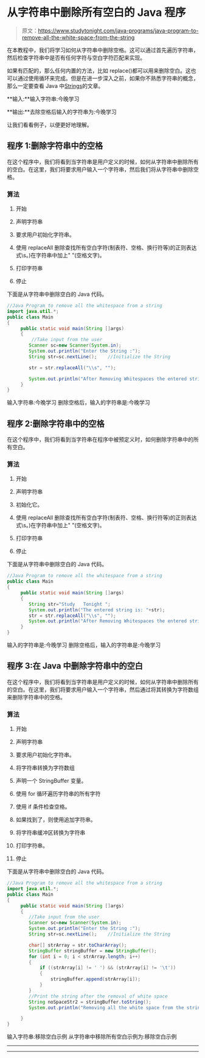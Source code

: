 # 从字符串中删除所有空白的 Java 程序

> 原文：<https://www.studytonight.com/java-programs/java-program-to-remove-all-the-white-space-from-the-string>

在本教程中，我们将学习如何从字符串中删除空格。这可以通过首先遍历字符串，然后检查字符串中是否有任何字符与空白字符匹配来实现。

如果有匹配的，那么任何内置的方法，比如 replace()都可以用来删除空白。这也可以通过使用循环来完成。但是在进一步深入之前，如果你不熟悉字符串的概念，那么一定要查看 Java 中[Strings](https://www.studytonight.com/java/string-handling-in-java.php)的文章。

**输入:**输入字符串:今晚学习

**输出:**去除空格后输入的字符串为:今晚学习

让我们看看例子，以便更好地理解。

## 程序 1:删除字符串中的空格

在这个程序中，我们将看到当字符串是用户定义的时候，如何从字符串中删除所有的空白。在这里，我们将要求用户输入一个字符串，然后我们将从字符串中删除空格。

### 算法

1.  开始

2.  声明字符串

3.  要求用户初始化字符串。

4.  使用 replaceAll 删除查找所有空白字符(制表符、空格、换行符等)的正则表达式\\s。)在字符串中加上" "(空格文字)。

5.  打印字符串

6.  停止

下面是从字符串中删除空白的 Java 代码。

```java
//Java Program to remove all the whitespace from a string
import java.util.*;
public class Main
{
     public static void main(String []args)
     {
         //Take input from the user
        Scanner sc=new Scanner(System.in);
        System.out.println("Enter the String :");
        String str=sc.nextLine();    //Initialize the String

        str = str.replaceAll("\\s", ""); 

        System.out.println("After Removing Whitespaces the entered string is:"+str); 
     }
}
```

输入字符串:今晚学习
删除空格后，输入的字符串是:今晚学习

## 程序 2:删除字符串中的空格

在这个程序中，我们将看到当字符串在程序中被预定义时，如何删除字符串中的所有空白。

### 算法

1.  开始

2.  声明字符串

3.  初始化它。

4.  使用 replaceAll 删除查找所有空白字符(制表符、空格、换行符等)的正则表达式\\s。)在字符串中加上" "(空格文字)。

5.  打印字符串

6.  停止

下面是从字符串中删除空白的 Java 代码。

```java
//Java Program to remove all the whitespace from a string
public class Main
{
     public static void main(String []args)
     {
        String str="Study   Tonight ";
        System.out.println("The entered string is: "+str);        
        str = str.replaceAll("\\s", ""); 
        System.out.println("After Removing Whitespaces the entered string is: "+str); 
     }
}
```

输入的字符串是:今晚学习
删除空格后，输入的字符串是:今晚学习

## 程序 3:在 Java 中删除字符串中的空白

在这个程序中，我们将看到当字符串是用户定义的时候，如何从字符串中删除所有的空白。在这里，我们将要求用户输入一个字符串，然后通过将其转换为字符数组来删除字符串中的空格。

### 算法

1.  开始

2.  声明字符串

3.  要求用户初始化字符串。

4.  将字符串转换为字符数组

5.  声明一个 StringBuffer 变量。

6.  使用 for 循环遍历字符串的所有字符

7.  使用 if 条件检查空格。

8.  如果找到了，则使用追加字符串。

9.  将字符串缓冲区转换为字符串

10.  打印字符串。

11.  停止

下面是从字符串中删除空白的 Java 代码。

```java
//Java Program to remove all the whitespace from a string
import java.util.*;
public class Main
{
     public static void main(String []args)
     {
        //Take input from the user
        Scanner sc=new Scanner(System.in);
        System.out.println("Enter the String :");
        String str=sc.nextLine();    //Initialize the String

        char[] strArray = str.toCharArray();  
        StringBuffer stringBuffer = new StringBuffer();  
        for (int i = 0; i < strArray.length; i++) 
        {  
            if ((strArray[i] != ' ') && (strArray[i] != '\t')) 
            {  
                stringBuffer.append(strArray[i]);  
            }  
        }  
        //Print the string after the removal of white space
        String noSpaceStr2 = stringBuffer.toString();  
        System.out.println("Removing all the white space from the string is: "+noSpaceStr2);  

     }
}
```

输入字符串:移除空白示例
从字符串中移除所有空白示例为:移除空白示例

* * *

* * *